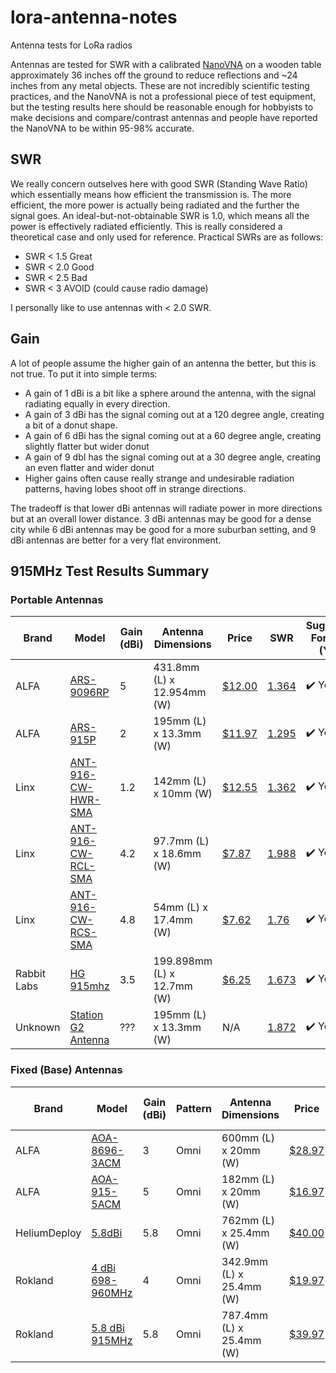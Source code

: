 # lora-antenna-notes
Antenna tests for LoRa radios

Antennas are tested for SWR with a calibrated [NanoVNA](https://meshmap.net/) on a wooden table approximately 36 inches off the ground to reduce reflections and ~24 inches from any metal objects. These are not incredibly scientific testing practices, and the NanoVNA is not a professional piece of test equipment, but the testing results here should be reasonable enough for hobbyists to make decisions and compare/contrast antennas and people have reported the NanoVNA to be within 95-98% accurate.

## SWR

We really concern outselves here with good SWR (Standing Wave Ratio) which essentially means how efficient the transmission is. The more efficient, the more power is actually being radiated and the further the signal goes. An ideal-but-not-obtainable SWR is 1.0, which means all the power is effectively radiated efficiently. This is really considered a theoretical case and only used for reference. Practical SWRs are as follows:

* SWR < 1.5 Great
* SWR < 2.0 Good
* SWR < 2.5 Bad
* SWR < 3 AVOID (could cause radio damage)

I personally like to use antennas with < 2.0 SWR.

## Gain

A lot of people assume the higher gain of an antenna the better, but this is not true. To put it into simple terms:

* A gain of 1 dBi is a bit like a sphere around the antenna, with the signal radiating equally in every direction.
* A gain of 3 dBi has the signal coming out at a 120 degree angle, creating a bit of a donut shape.
* A gain of 6 dBi has the signal coming out at a 60 degree angle, creating slightly flatter but wider donut
* A gain of 9 dbI has the signal coming out at a 30 degree angle, creating an even flatter and wider donut
* Higher gains often cause really strange and undesirable radiation patterns, having lobes shoot off in strange directions.

The tradeoff is that lower dBi antennas will radiate power in more directions but at an overall lower distance. 3 dBi antennas may be good for a dense city while 6 dBi antennas may be good for a more suburban setting, and 9 dBi antennas are better for a very flat environment.

## 915MHz Test Results Summary

### Portable Antennas

| Brand | Model | Gain (dBi) | Antenna Dimensions | Price | SWR | Suggested For Use? (Y/N) |
| --- | --- | --- | --- | --- | --- | --- |
| ALFA | [ARS-9096RP](https://www.alfa.com.tw/products/ars-9096rp?variant=39338137190472) | 5 | 431.8mm (L) x 12.954mm (W) | [$12.00](https://store.rokland.com/products/alfa-network-ars-9096rp-5-dbi-indoor-antenna-for-helium-hotspots) | [1.364](images/ALFA-ARS-9096RP.png) | ✔️ Yes |
| ALFA | [ARS-915P](https://www.alfa.com.tw/products/ars-915p?variant=36473964855368) | 2 | 195mm (L) x 13.3mm (W) | [$11.97](https://store.rokland.com/products/alfa-network-ars-915pr-2-dbi-sma-male-915-mhz-antenna-with-90-elbow-for-t-beam-t-echo-lora32) | [1.295](images/ALFA-ARS-915P.png) | ✔️ Yes |
| Linx | [ANT-916-CW-HWR-SMA](https://www.te.com/commerce/DocumentDelivery/DDEController?Action=srchrtrv&DocNm=ANT-916-CW-HWR-ccc&DocType=Data+Sheet&DocLang=English&DocFormat=pdf&PartCntxt=ANT-916-CW-HWR-SMA) | 1.2 | 142mm (L) x 10mm (W) | [$12.55](https://www.digikey.com/en/products/detail/te-connectivity-linx/ANT-916-CW-HWR-SMA/1139580) | [1.362](images/LINX-ANT-916-CW-HWR-SMA.png) | ✔️ Yes |
| Linx | [ANT-916-CW-RCL-SMA](https://www.te.com/commerce/DocumentDelivery/DDEController?Action=srchrtrv&DocNm=ant-916-cw-rcl-ccc&DocType=Data+Sheet&DocLang=English&DocFormat=pdf&PartCntxt=ANT-916-CW-RCL-SMAA) | 4.2 | 97.7mm (L) x 18.6mm (W) | [$7.87](https://www.digikey.com/en/products/detail/te-connectivity-linx/ANT-916-CW-RCL-SMA/13147742) | [1.988](images/LINX-ANT-916-CW-RCL-SMA.png) | ✔️ Yes |
| Linx | [ANT-916-CW-RCS-SMA](https://www.te.com/commerce/DocumentDelivery/DDEController?Action=srchrtrv&DocNm=CW-RCS_Series&DocType=Data+Sheet&DocLang=English&DocFormat=pdf&PartCntxt=ANT-916-CW-RCS-SMA) | 4.8 | 54mm (L) x 17.4mm (W) | [$7.62](https://www.digikey.com/en/products/detail/te-connectivity-linx/ANT-916-CW-RCS-SMA/1663028) | [1.76](images/LINX-ANT-916-CW-RCS-SMA.png) | ✔️ Yes |
| Rabbit Labs | [HG 915mhz](https://rabbit-labs.com/product/cc1101-modules-compatible-antennas-by-rabbit-labs/?v=0b3b97fa6688) | 3.5 | 199.898mm (L) x 12.7mm (W) | [$6.25](https://www.amazon.com/Generic-Rabbit-Labs-Connector-Compatible-Meshtastic/dp/B0D19JJBKZ/) | [1.673](images/RABBIT-LABS-HG915.png) | ✔️ Yes |
| Unknown | [Station G2 Antenna](https://shop.uniteng.com/product/meshtastic-mesh-device-station-edition/) | ??? | 195mm (L) x 13.3mm (W) | N/A | [1.872](images/STATION_G2_GENERIC.png) | ✔️ Yes |

### Fixed (Base) Antennas 

| Brand | Model | Gain (dBi) | Pattern | Antenna Dimensions | Price | SWR | Suggested For Use? (Y/N) |
| --- | --- | --- | --- | --- | --- | --- | --- |
| ALFA | [AOA-8696-3ACM](https://www.alfa.com.tw/products/aoa-8696-3acm) | 3 | Omni | 600mm (L) x 20mm (W) | [$28.97](https://store.rokland.com/products/3-dbi-n-male-alfa-fiberglass-outdoor-antenna-bracket-mount-for-usa-eu-868-960-mhz-rak-bobcat-sensecap?srsltid=AfmBOoqnaHDhYku-znnVuunnKX8-50KOt0wpSsPHS-IqIgA8Jjw3lHoe) | [1.416](images/ALFA-AOA-915-5ACM.png) | ✔️ Yes |
| ALFA | [AOA-915-5ACM](https://www.alfa.com.tw/products/aoa-915-5acm?variant=36473963020360) | 5 | Omni | 182mm (L) x 20mm (W) | [$16.97](https://store.rokland.com/products/alfa-aoa-915-5acm-5-dbi-omni-outdoor-915mhz-802-11ah-mini-antenna-for-lora-halow-application) | [1.268](images/ALFA-AOA-8686-3ACM.png) | ✔️ Yes |
| HeliumDeploy | [5.8dBi](https://www.amazon.com/-/he/dp/B09XWLWSW3) | 5.8 | Omni | 762mm (L) x 25.4mm (W) | [$40.00](https://www.amazon.com/-/he/dp/B09XWLWSW3) | [1.354](images/HELIUMDEPLOY-5_8.png) | ✔️ Yes |
| Rokland | [4 dBi 698-960MHz](https://store.rokland.com/products/4-dbi-helium-hotspot-fiberglass-outdoor-antenna-bracket-mount-for-rak-bobcat-nebra-sensecap) | 4 | Omni | 342.9mm (L) x 25.4mm (W) | [$19.97](https://store.rokland.com/products/4-dbi-helium-hotspot-fiberglass-outdoor-antenna-bracket-mount-for-rak-bobcat-nebra-sensecap) | [1.509](images/ROKLAND-698-960-4DBI.png) | ✔️ Yes |
| Rokland | [5.8 dBi 915MHz](https://store.rokland.com/products/5-8-dbi-n-male-omni-outdoor-915-mhz-antenna-large-profile-32-height-for-helium-rak-miner-2-nebra-indoor-bobcat) | 5.8 | Omni | 787.4mm (L) x 25.4mm (W) | [$39.97](https://store.rokland.com/products/5-8-dbi-n-male-omni-outdoor-915-mhz-antenna-large-profile-32-height-for-helium-rak-miner-2-nebra-indoor-bobcat) | 1.25 | ✔️ Yes |

